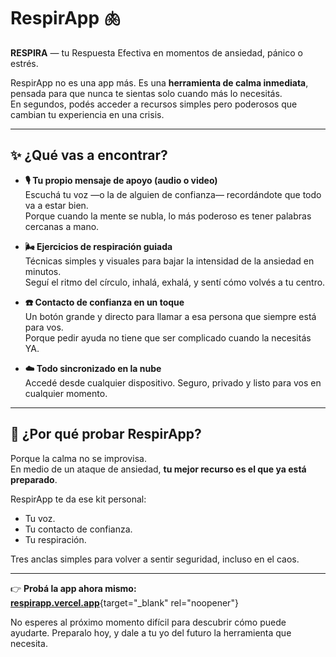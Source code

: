 # RespirApp 🫁

**RESPIRA** — tu Respuesta Efectiva en momentos de ansiedad, pánico o estrés.

RespirApp no es una app más. Es una **herramienta de calma inmediata**, pensada para que nunca te sientas solo cuando más lo necesitás.  
En segundos, podés acceder a recursos simples pero poderosos que cambian tu experiencia en una crisis.

---

## ✨ ¿Qué vas a encontrar?

- **🎙️ Tu propio mensaje de apoyo (audio o video)**  
  Escuchá tu voz —o la de alguien de confianza— recordándote que todo va a estar bien.  
  Porque cuando la mente se nubla, lo más poderoso es tener palabras cercanas a mano.

- **🌬️ Ejercicios de respiración guiada**  
  Técnicas simples y visuales para bajar la intensidad de la ansiedad en minutos.  
  Seguí el ritmo del círculo, inhalá, exhalá, y sentí cómo volvés a tu centro.

- **☎️ Contacto de confianza en un toque**  
  Un botón grande y directo para llamar a esa persona que siempre está para vos.  
  Porque pedir ayuda no tiene que ser complicado cuando la necesitás YA.

- **☁️ Todo sincronizado en la nube**  
  Accedé desde cualquier dispositivo. Seguro, privado y listo para vos en cualquier momento.

---

## 🚀 ¿Por qué probar RespirApp?

Porque la calma no se improvisa.  
En medio de un ataque de ansiedad, **tu mejor recurso es el que ya está preparado**.  

RespirApp te da ese kit personal:  
- Tu voz.  
- Tu contacto de confianza.  
- Tu respiración.  

Tres anclas simples para volver a sentir seguridad, incluso en el caos.

---

👉 **Probá la app ahora mismo:**  
[**respirapp.vercel.app**](https://respirapp.vercel.app){target="_blank" rel="noopener"}  

No esperes al próximo momento difícil para descubrir cómo puede ayudarte. Preparalo hoy, y dale a tu yo del futuro la herramienta que necesita.
